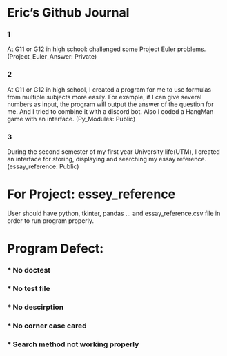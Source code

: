 # Eric’s Github Journal

### 1
At G11 or G12 in high school: challenged some Project Euler problems. (Project_Euler_Answer: Private)

### 2
At G11 or G12 in high school, I created a program for me to use formulas from multiple subjects more easily. For example, if I can give several numbers as input, the program will output the answer of the question for me. And I tried to combine it with a discord bot. Also l coded a HangMan game with an interface. (Py_Modules: Public)

### 3
During the second semester of my first year University life(UTM), l created an interface for storing, displaying and searching my essay reference. (essay_reference: Public)



# For Project: essey_reference

User should have python, tkinter, pandas ... and essay_reference.csv file in order to run program properly.

# Program Defect:
### * No doctest
### * No test file
### * No descirption 
### * No corner case cared
### * Search method not working properly

